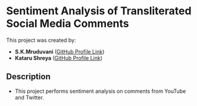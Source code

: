 # Sentiment Analysis of Transliterated Social Media Comments

This project was created by:

- **S.K.Mruduvani** ([GitHub Profile Link](https://github.com/Mrudu17))
- **Kataru Shreya** ([GitHub Profile Link](https://github.com/KataruShreya))

## Description
- This project performs sentiment analysis on comments from YouTube and Twitter.
